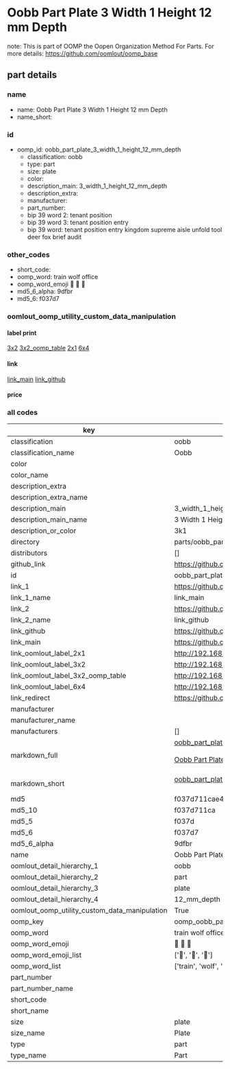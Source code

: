 # Oobb Part Plate 3 Width 1 Height 12 mm Depth  

note: This is part of OOMP the Oopen Organization Method For Parts. For more details: https://github.com/oomlout/oomp_base

##  part details
  







### name
* name: Oobb Part Plate 3 Width 1 Height 12 mm Depth
* name_short: 
### id
* oomp_id: oobb_part_plate_3_width_1_height_12_mm_depth
  * classification: oobb
  * type: part
  * size: plate
  * color: 
  * description_main: 3_width_1_height_12_mm_depth
  * description_extra: 
  * manufacturer: 
  * part_number: 
  * bip 39 word 2: tenant position
  * bip 39 word 3: tenant position entry
  * bip 39 word: tenant position entry kingdom supreme aisle unfold tool deer fox brief audit

### other_codes
* short_code: 
* oomp_word: train wolf office
* oomp_word_emoji :train: :wolf: :office:
* md5_6_alpha: 9dfbr
* md5_6: f037d7






### oomlout_oomp_utility_custom_data_manipulation
#### label print
[3x2](http://192.168.1.245:1112/?label=oomp%209dfbr)
[3x2_oomp_table](http://192.168.1.108:1112/?label=oomp%209dfbr)
[2x1](http://192.168.1.242:1112/?label=oomp%209dfbr)
[6x4](http://192.168.1.55:1112/?label=oomp%209dfbr)    

#### link

[link_main](https://github.com/oomlout/oomlout_oomp_version_1_messy/tree/main/parts/oobb_part_plate_3_width_1_height_12_mm_depth) [link_github](https://github.com/oomlout/oomlout_oomp_version_1_messy/tree/main/parts/oobb_part_plate_3_width_1_height_12_mm_depth)                             

#### price







### all codes 
| key | value |  
| --- | --- |  
| classification | oobb |  
| classification_name | Oobb |  
| color |  |  
| color_name |  |  
| description_extra |  |  
| description_extra_name |  |  
| description_main | 3_width_1_height_12_mm_depth |  
| description_main_name | 3 Width 1 Height 12 mm Depth |  
| description_or_color | 3k1 |  
| directory | parts/oobb_part_plate_3_width_1_height_12_mm_depth |  
| distributors | [] |  
| github_link | https://github.com/oomlout/oomlout_oomp_part_src/tree/main/parts/oobb_part_plate_3_width_1_height_12_mm_depth |  
| id | oobb_part_plate_3_width_1_height_12_mm_depth |  
| link_1 | https://github.com/oomlout/oomlout_oomp_version_1_messy/tree/main/parts/oobb_part_plate_3_width_1_height_12_mm_depth |  
| link_1_name | link_main |  
| link_2 | https://github.com/oomlout/oomlout_oomp_version_1_messy/tree/main/parts/oobb_part_plate_3_width_1_height_12_mm_depth |  
| link_2_name | link_github |  
| link_github | https://github.com/oomlout/oomlout_oomp_version_1_messy/tree/main/parts/oobb_part_plate_3_width_1_height_12_mm_depth |  
| link_main | https://github.com/oomlout/oomlout_oomp_version_1_messy/tree/main/parts/oobb_part_plate_3_width_1_height_12_mm_depth |  
| link_oomlout_label_2x1 | http://192.168.1.242:1112/?label=oomp%209dfbr |  
| link_oomlout_label_3x2 | http://192.168.1.245:1112/?label=oomp%209dfbr |  
| link_oomlout_label_3x2_oomp_table | http://192.168.1.108:1112/?label=oomp%209dfbr |  
| link_oomlout_label_6x4 | http://192.168.1.55:1112/?label=oomp%209dfbr |  
| link_redirect | https://github.com/oomlout/oomlout_oomp_version_1_messy/tree/main/parts/oobb_part_plate_3_width_1_height_12_mm_depth |  
| manufacturer |  |  
| manufacturer_name |  |  
| manufacturers | [] |  
| markdown_full | [oobb_part_plate_3_width_1_height_12_mm_depth](none)<br>[](none)<br>[Oobb Part Plate 3 Width 1 Height 12 Mm Depth](none)<br><br> |  
| markdown_short | [oobb_part_plate_3_width_1_height_12_mm_depth](none)<br><br> |  
| md5 | f037d711cae4bda416ecf7aa976a1ef8 |  
| md5_10 | f037d711ca |  
| md5_5 | f037d |  
| md5_6 | f037d7 |  
| md5_6_alpha | 9dfbr |  
| name | Oobb Part Plate 3 Width 1 Height 12 mm Depth |  
| oomlout_detail_hierarchy_1 | oobb |  
| oomlout_detail_hierarchy_2 | part |  
| oomlout_detail_hierarchy_3 | plate |  
| oomlout_detail_hierarchy_4 | 12_mm_depth |  
| oomlout_oomp_utility_custom_data_manipulation | True |  
| oomp_key | oomp_oobb_part_plate_3_width_1_height_12_mm_depth |  
| oomp_word | train wolf office |  
| oomp_word_emoji | :train: :wolf: :office: |  
| oomp_word_emoji_list | [':train:', ':wolf:', ':office:'] |  
| oomp_word_list | ['train', 'wolf', 'office'] |  
| part_number |  |  
| part_number_name |  |  
| short_code |  |  
| short_name |  |  
| size | plate |  
| size_name | Plate |  
| type | part |  
| type_name | Part |  
